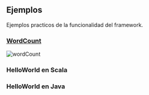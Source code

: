 ## Ejemplos

Ejemplos practicos de la funcionalidad del framework.


### [WordCount](../../../java/main/Main.java)

![wordCount]()

### HelloWorld en Scala

### HelloWorld en Java

